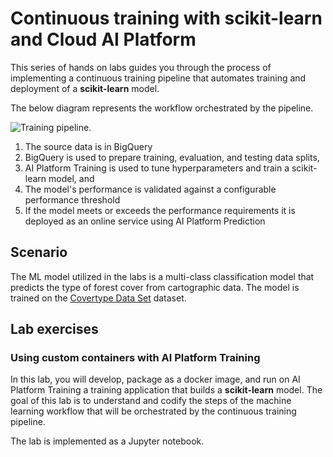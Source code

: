# Continuous training with scikit-learn and Cloud AI Platform

This series of hands on labs guides you through the process of implementing a continuous training pipeline that automates training and deployment of a **scikit-learn** model. 

The below diagram represents the workflow orchestrated by the pipeline.

![Training pipeline](/images/kfp-caip.png).

1. The source data is in BigQuery
2. BigQuery is used to prepare training, evaluation, and testing data splits, 
3. AI Platform Training is used to tune hyperparameters and train a scikit-learn model, and
4. The model's performance is validated against a configurable performance threshold
4. If the model meets or exceeds the performance requirements it is deployed as an online service using AI Platform Prediction

## Scenario
The ML model utilized in the labs  is a multi-class classification model that predicts the type of forest cover from cartographic data. The model is trained on the [Covertype Data Set](/datasets/covertype/README.md) dataset.

## Lab exercises
### Using custom containers with AI Platform Training
In this lab, you will develop, package as a docker image, and run on AI Platform Training a training application that builds a **scikit-learn** model. The goal of this lab is to understand and codify the steps of the machine learning workflow that will be orchestrated by the continuous training pipeline.

The lab is implemented as a Jupyter notebook.


